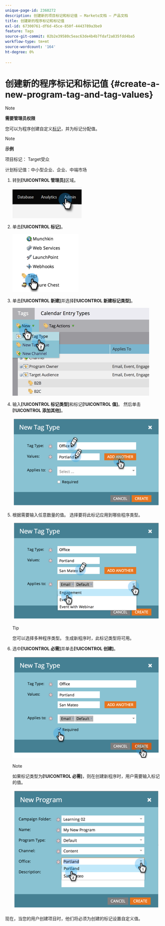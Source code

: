 ```yaml
---
unique-page-id: 2360272
description: 创建新的项目标记和标记值 — Marketo文档 — 产品文档
title: 创建新的程序标记和标记值
exl-id: 67300761-df6d-45ce-850f-4443789a3be9
feature: Tags
source-git-commit: 02b2e39580c5eac63de4b4b7fdaf2a835fdd4ba5
workflow-type: tm+mt
source-wordcount: '164'
ht-degree: 0%

---
```


# 创建新的程序标记和标记值 {#create-a-new-program-tag-and-tag-values}

>[!NOTE]
>
>**需要管理员权限**

您可以为程序创建自定义[标记](/help/marketo/product-docs/core-marketo-concepts/programs/working-with-programs/understanding-tags.md)，并为标记分配值。

>[!NOTE]
>
>**示例**
>
>项目标记： Target受众
>
>计划标记值：中小型企业、企业、中端市场

1. 转到&#x200B;**[!UICONTROL 管理员]**&#x200B;区域。

   ![](assets/create-a-new-program-tag-and-tag-values-1.png)

1. 单击&#x200B;**[!UICONTROL 标记]**。

   ![](assets/create-a-new-program-tag-and-tag-values-2.png)

1. 单击&#x200B;**[!UICONTROL 新建]**&#x200B;并选择&#x200B;**[!UICONTROL 新建标记类型]**。

   ![](assets/create-a-new-program-tag-and-tag-values-3.png)

1. 输入&#x200B;**[!UICONTROL 标记类型]**&#x200B;和标记&#x200B;**[!UICONTROL 值]**。 然后单击&#x200B;**[!UICONTROL 添加其他]**。

   ![](assets/create-a-new-program-tag-and-tag-values-4.png)

1. 根据需要输入任意数量的值。 选择要将此标记应用到哪些程序类型。

   ![](assets/create-a-new-program-tag-and-tag-values-5.png)

   >[!TIP]
   >
   >您可以选择多种程序类型。 生成新程序时，此标记类型将可用。

1. 选中&#x200B;**[!UICONTROL 必需]**&#x200B;并单击&#x200B;**[!UICONTROL 创建]**。

   ![](assets/create-a-new-program-tag-and-tag-values-6.png)

   >[!NOTE]
   >
   >如果标记类型为&#x200B;**[!UICONTROL 必需]**，则在创建新程序时，用户需要输入标记的值。

   ![](assets/create-a-new-program-tag-and-tag-values-7.png)

现在，当您的用户创建项目时，他们将必须为创建的标记设置自定义值。
